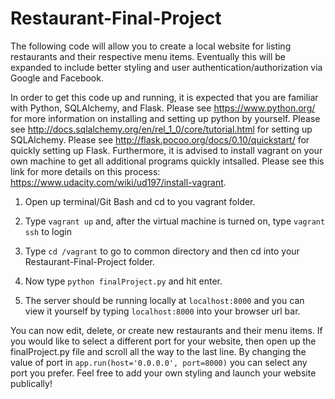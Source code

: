 # Restaurant-Final-Project
The following code will allow you to create a local website for listing restaurants and their respective menu items. 
Eventually this will be expanded to include better styling and user authentication/authorization via Google and Facebook.


In order to get this code up and running, it is expected that you are familiar with Python, SQLAlchemy, and Flask. Please see
https://www.python.org/ for more information on installing and setting up python by yourself. Please see http://docs.sqlalchemy.org/en/rel_1_0/core/tutorial.html for setting up SQLAlchemy. Please see http://flask.pocoo.org/docs/0.10/quickstart/ for quickly setting up Flask. 
Furthermore, it is advised to install vagrant on your own machine to get all additional programs quickly intsalled. Please see this link for more details on this process: https://www.udacity.com/wiki/ud197/install-vagrant.


1. Open up terminal/Git Bash and cd to you vagrant folder.

2. Type `vagrant up` and, after the virtual machine is turned on, type `vagrant ssh` to login

3. Type `cd /vagrant` to go to common directory and then cd into your Restaurant-Final-Project folder.

4. Now type `python finalProject.py` and hit enter.

5. The server should be running locally at `localhost:8000` and you can view it yourself by typing `localhost:8000` into your browser url bar.

You can now edit, delete, or create new restaurants and their menu items. If you would like to select a different port for your website, then open up the finalProject.py file and scroll all the way to the last line. By changing the value of port in `app.run(host='0.0.0.0', port=8000)` you can select any port you prefer. Feel free to add your own styling and launch your website publically!
